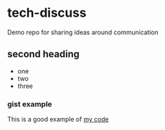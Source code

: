 # tech-discuss
Demo repo for sharing ideas around communication


## second heading

* one
* two
* three

### gist example
This is a good example of [my code]([https://gist.github.com/Kautharr/b5c82cbb51fb0bb4e86a5e3c700e77a2s](https://gist.github.com/Kautharr/b5c82cbb51fb0bb4e86a5e3c700e77a2)https://gist.github.com/Kautharr/b5c82cbb51fb0bb4e86a5e3c700e77a2)
